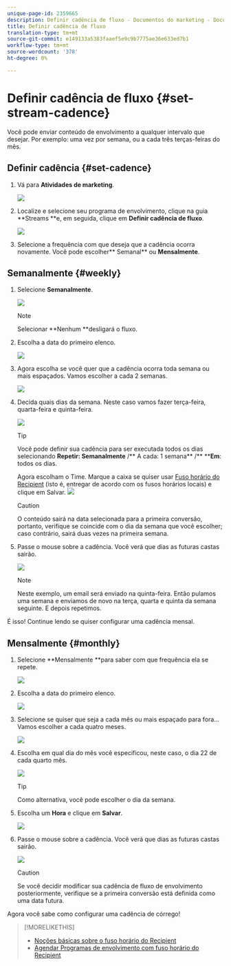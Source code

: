 ```yaml
---
unique-page-id: 2359665
description: Definir cadência de fluxo - Documentos do marketing - Documentação do produto
title: Definir cadência de fluxo
translation-type: tm+mt
source-git-commit: e149133a5383faaef5e9c9b7775ae36e633ed7b1
workflow-type: tm+mt
source-wordcount: '378'
ht-degree: 0%

---
```



# Definir cadência de fluxo {#set-stream-cadence}

Você pode enviar conteúdo de envolvimento a qualquer intervalo que desejar. Por exemplo: uma vez por semana, ou a cada três terças-feiras do mês.

## Definir cadência {#set-cadence}

1. Vá para **Atividades de marketing**.

   ![](assets/login-marketing-activities.png)

1. Localize e selecione seu programa de envolvimento, clique na guia **Streams **e, em seguida, clique em **Definir cadência de fluxo**.

   ![](assets/selectstreamcadence.jpg)

1. Selecione a frequência com que deseja que a cadência ocorra novamente. Você pode escolher** Semanal** ou **Mensalmente**.

## Semanalmente {#weekly}

1. Selecione **Semanalmente**.

   ![](assets/image2017-12-5-14-3a9-3a43.png)

   >[!NOTE]
   >
   >Selecionar **Nenhum **desligará o fluxo.

1. Escolha a data do primeiro elenco.

   ![](assets/image2017-12-5-14-3a10-3a17.png)

1. Agora escolha se você quer que a cadência ocorra toda semana ou mais espaçados. Vamos escolher a cada 2 semanas.

   ![](assets/image2017-12-5-14-3a10-3a56.png)

1. Decida quais dias da semana. Neste caso vamos fazer terça-feira, quarta-feira e quinta-feira.

   ![](assets/image2017-12-5-14-3a12-3a29.png)

   >[!TIP]
   >
   >Você pode definir sua cadência para ser executada todos os dias selecionando **Repetir: Semanalmente** /** A cada: 1 semana** /** ****Em**: todos os dias.

   Agora escolham o Time. Marque a caixa se quiser usar [Fuso horário do Recipient](set-stream-cadence/schedule-engagement-programs-with-recipient-time-zone.md) (isto é, entregar de acordo com os fusos horários locais) e clique em Salvar.
   ![](assets/image2017-12-5-14-3a20-3a11.png)

   >[!CAUTION]
   >
   >O conteúdo sairá na data selecionada para a primeira conversão, portanto, verifique se coincide com o dia da semana que você escolher; caso contrário, sairá duas vezes na primeira semana.

1. Passe o mouse sobre a cadência. Você verá que dias as futuras castas sairão.

   ![](assets/image2017-12-5-14-3a17-3a29.png)

   >[!NOTE]
   >
   >Neste exemplo, um email será enviado na quinta-feira. Então pulamos uma semana e enviamos de novo na terça, quarta e quinta da semana seguinte. E depois repetimos.

É isso! Continue lendo se quiser configurar uma cadência mensal.

## Mensalmente {#monthly}

1. Selecione **Mensalmente **para saber com que frequência ela se repete.

   ![](assets/image2014-9-15-16-3a30-3a15.png)

1. Escolha a data do primeiro elenco.

   ![](assets/image2014-9-15-16-3a30-3a11.png)

1. Selecione se quiser que seja a cada mês ou mais espaçado para fora... Vamos escolher a cada quatro meses.

   ![](assets/image2014-9-15-16-3a30-3a7.png)

1. Escolha em qual dia do mês você especificou, neste caso, o dia 22 de cada quarto mês.

   ![](assets/image2014-9-15-16-3a29-3a51.png)

   >[!TIP]
   >
   >Como alternativa, você pode escolher o dia da semana.

1. Escolha um **Hora** e clique em **Salvar**.

   ![](assets/image2014-9-15-16-3a29-3a42.png)

1. Passe o mouse sobre a cadência. Você verá que dias as futuras castas sairão.

   ![](assets/image2014-9-15-16-3a29-3a38.png)

   >[!CAUTION]
   >
   >Se você decidir modificar sua cadência de fluxo de envolvimento posteriormente, verifique se a primeira conversão está definida como uma data futura.

Agora você sabe como configurar uma cadência de córrego!

>[!MORELIKETHIS]
>
>* [Noções básicas sobre o fuso horário do Recipient](../../../../product-docs/email-marketing/email-programs/email-program-actions/scheduling-with-recipient-time-zone/understanding-recipient-time-zone.md)
>* [Agendar Programas de envolvimento com fuso horário do Recipient](set-stream-cadence/schedule-engagement-programs-with-recipient-time-zone.md)

>



